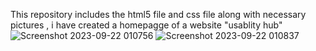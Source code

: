 This repository includes the html5 file and css file along with necessary pictures , i have created a homepagge of a website "usablity hub"
![Screenshot 2023-09-22 010756](https://github.com/Sarthakverse/CSS_Website_home_page/assets/117356021/311b1744-95e3-4fe2-bec7-d04885a0ed5f)
![Screenshot 2023-09-22 010837](https://github.com/Sarthakverse/CSS_Website_home_page/assets/117356021/23939ccc-815d-47ec-9825-a3ade509043c)



